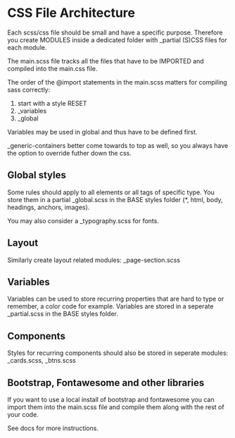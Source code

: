 # CSS File Architecture
Each scss/css file should be small and have a specific purpose. Therefore you create MODULES inside a dedicated folder with _partial (S)CSS files for each module.

The main.scss file tracks all the files that have to be IMPORTED and compiled into the main.css file.

The order of the @import statements in the main.scss matters for compiling sass correctly:

1. start with a style RESET
2. _variables
3. _global

Variables may be used in global and thus have to be defined first.

_generic-containers better come towards to top as well, so you always have the option to override futher down the css.

## Global styles
Some rules should apply to all elements or all tags of specific type. You store them in a partial _global.scss in the BASE styles folder (*, html, body, headings, anchors, images).

You may also consider a _typography.scss for fonts.

## Layout
Similarly create layout related modules: _page-section.scss

## Variables
Variables can be used to store recurring properties that are hard to type or remember, a color code for example. Variables are stored in a seperate _partial.scss in the BASE styles folder.

## Components
Styles for recurring components should also be stored in seperate modules: _cards.scss, _btns.scss

## Bootstrap, Fontawesome and other libraries
If you want to use a local install of bootstrap and fontawesome you can import them into the main.scss file and compile them along with the rest of your code.

See docs for more instructions.
